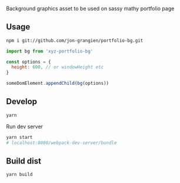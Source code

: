 Background graphics asset to be used on sassy mathy portfolio page

## Usage
```bash
npm i git://github.com/jon-grangien/portfolio-bg.git
```

```js
import bg from 'xyz-portfolio-bg'  

const options = {
  height: 600, // or windowHeight etc
}

someDomElement.appendChild(bg(options))  
```

## Develop
```bash
yarn
```   

Run dev server
```bash
yarn start
# localhost:8080/webpack-dev-server/bundle
```   

## Build dist
```bash
yarn build
```
